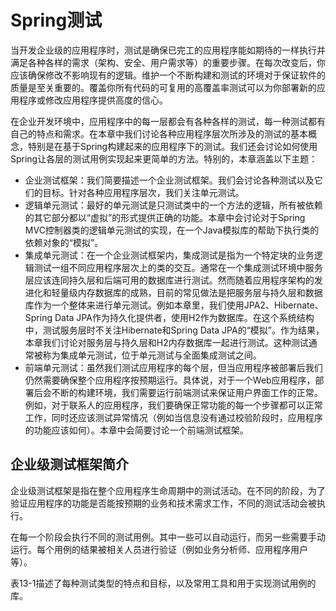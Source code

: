 # Spring测试

当开发企业级的应用程序时，测试是确保已完工的应用程序能如期待的一样执行并满足各种各样的需求（架构、安全、用户需求等）的重要步骤。在每次改变后，你应该确保修改不影响现有的逻辑。维护一个不断构建和测试的环境对于保证软件的质量是至关重要的。覆盖你所有代码的可复用的高覆盖率测试可以为你部署新的应用程序或修改应用程序提供高度的信心。

在企业开发环境中，应用程序中的每一层都会有各种各样的测试，每一种测试都有自己的特点和需求。在本章中我们讨论各种应用程序层次所涉及的测试的基本概念，特别是在基于Spring构建起来的应用程序下的测试。我们还会讨论如何使用Spring让各层的测试用例实现起来更简单的方法。特别的，本章涵盖以下主题：

- 企业测试框架：我们简要描述一个企业测试框架。我们会讨论各种测试以及它们的目标。针对各种应用程序层次，我们关注单元测试。
- 逻辑单元测试：最好的单元测试是只测试类中的一个方法的逻辑，所有被依赖的其它部分都以“虚拟”的形式提供正确的功能。本章中会讨论对于Spring MVC控制器类的逻辑单元测试的实现，在一个Java模拟库的帮助下执行类的依赖对象的“模拟”。
- 集成单元测试：在一个企业测试框架内，集成测试是指为一个特定块的业务逻辑测试一组不同应用程序层次上的类的交互。通常在一个集成测试环境中服务层应该连同持久层和后端可用的数据库进行测试。然而随着应用程序架构的发进化和轻量级内存数据库的成熟，目前的常见做法是把服务层与持久层和数据库作为一个整体来进行单元测试。例如本章里，我们使用JPA2、Hibernate、Spring Data JPA作为持久化提供者，使用H2作为数据库。在这个系统结构中，测试服务层时不关注Hibernate和Spring Data JPA的“模拟”。作为结果，本章我们讨论对服务层与持久层和H2内存数据库一起进行测试。这种测试通常被称为集成单元测试，位于单元测试与全面集成测试之间。
- 前端单元测试：虽然我们测试应用程序的每个层，但当应用程序被部署后我们仍然需要确保整个应用程序按预期运行。具体说，对于一个Web应用程序，部署后会不断的构建环境，我们需要运行前端测试来保证用户界面工作的正常。例如，对于联系人的应用程序，我们要确保正常功能的每一个步骤都可以正常工作，同时还应该测试异常情况（例如当信息没有通过校验阶段时，应用程序的功能应该如何）。本章中会简要讨论一个前端测试框架。

## 企业级测试框架简介

企业级测试框架是指在整个应用程序生命周期中的测试活动。在不同的阶段，为了验证应用程序的功能是否能按预期的业务和技术需求工作，不同的测试活动会被执行。

在每一个阶段会执行不同的测试用例。其中一些可以自动运行，而另一些需要手动运行。每个用例的结果被相关人员进行验证（例如业务分析师、应用程序用户等）。

表13-1描述了每种测试类型的特点和目标，以及常用工具和用于实现测试用例的库。